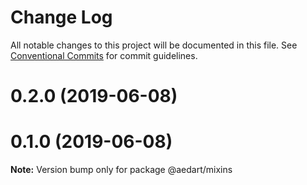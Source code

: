 # Change Log

All notable changes to this project will be documented in this file.
See [Conventional Commits](https://conventionalcommits.org) for commit guidelines.

# 0.2.0 (2019-06-08)



# 0.1.0 (2019-06-08)

**Note:** Version bump only for package @aedart/mixins
